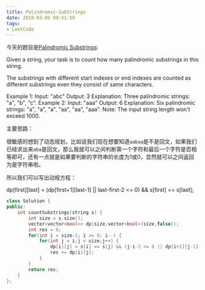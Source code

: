 ```yaml
---
title: Palindromic-SubStrings
date: 2018-03-05 09:51:59
tags:
- LeetCode
---
```


今天的题目是[Palindromic Substrings](https://leetcode.com/problems/palindromic-substrings/description/):

Given a string, your task is to count how many palindromic substrings in this string.

The substrings with different start indexes or end indexes are counted as different substrings even they consist of same characters.

Example 1:
Input: "abc"
Output: 3
Explanation: Three palindromic strings: "a", "b", "c".
Example 2:
Input: "aaa"
Output: 6
Explanation: Six palindromic strings: "a", "a", "a", "aa", "aa", "aaa".
Note:
The input string length won't exceed 1000.

主要思路：

很敏感的想到了动态规划，比如说我们现在想要知道`aabaa`是不是回文，如果我们已经求出来`aba`是回文，那么我就可以之间判断第一个字符和最后一个字符是否相等即可，还有一点就是如果要判断的字符串的长度为1或0，显然就可以之间返回为是字符串啦。

所以我们可以写出动规方程：

dp[first][last] = (dp[first+1][last-1] || last-first-2 <= 0) && s[first] == s[last];

```c++
class Solution {
public:
    int countSubstrings(string s) {
        int size = s.size();
        vector<vector<bool>> dp(size,vector<bool>(size,false));
        int res = 0;
        for(int i = size-1; i >= 0; i--) {
            for(int j = i;j < size;j++) {
                dp[i][j] = s[i] == s[j] && (j-i-2 <= 0 || dp[i+1][j-1]);
                res += dp[i][j];
            }
        }
        return res;
    }
};
```